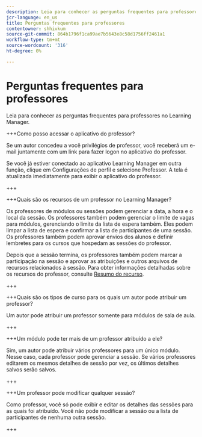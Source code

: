 ```yaml
---
description: Leia para conhecer as perguntas frequentes para professores no Learning Manager.
jcr-language: en_us
title: Perguntas frequentes para professores
contentowner: shhivkum
source-git-commit: 864b1796f1ca99ae7b5643e8c58d1756ff2461a1
workflow-type: tm+mt
source-wordcount: '316'
ht-degree: 0%

---
```




# Perguntas frequentes para professores

Leia para conhecer as perguntas frequentes para professores no Learning Manager.

+++Como posso acessar o aplicativo do professor?

Se um autor concedeu a você privilégios de professor, você receberá um e-mail juntamente com um link para fazer logon no aplicativo do professor.

Se você já estiver conectado ao aplicativo Learning Manager em outra função, clique em Configurações de perfil e selecione Professor. A tela é atualizada imediatamente para exibir o aplicativo do professor.

+++

+++Quais são os recursos de um professor no Learning Manager?

Os professores de módulos ou sessões podem gerenciar a data, a hora e o local da sessão. Os professores também podem gerenciar o limite de vagas para módulos, gerenciando o limite da lista de espera também. Eles podem limpar a lista de espera e confirmar a lista de participantes de uma sessão. Os professores também podem aprovar envios dos alunos e definir lembretes para os cursos que hospedam as sessões do professor.

Depois que a sessão termina, os professores também podem marcar a participação na sessão e aprovar as atribuições e outros arquivos de recursos relacionados à sessão. Para obter informações detalhadas sobre os recursos do professor, consulte [Resumo do recurso](feature-summary/modules.md).

+++

+++Quais são os tipos de curso para os quais um autor pode atribuir um professor?

Um autor pode atribuir um professor somente para módulos de sala de aula.

+++

+++Um módulo pode ter mais de um professor atribuído a ele?

Sim, um autor pode atribuir vários professores para um único módulo. Nesse caso, cada professor pode gerenciar a sessão. Se vários professores editarem os mesmos detalhes de sessão por vez, os últimos detalhes salvos serão salvos.

+++

+++Um professor pode modificar qualquer sessão?

Como professor, você só pode exibir e editar os detalhes das sessões para as quais foi atribuído. Você não pode modificar a sessão ou a lista de participantes de nenhuma outra sessão.

+++

